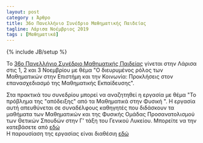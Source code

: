 ```yaml
---
layout: post
category : Άρθρο
title: 36o Πανελλήνιο Συνέδριο Μαθηματικής Παιδείας
tagline: Λάρισα Νοέμβριος 2019
tags : [Μαθηματικά]
---
```

{% include JB/setup %}



To [36o Πανελλήνιο Συνέδριο Μαθηματικής Παιδείας](http://www.hms.gr/?q=node/1566) γίνεται στην Λάρισα στις 1, 2 και 3 Νοεμβρίου
με θέμα "Ο διευρυμένος ρόλος των Μαθηματικών στην Επιστήμη και την Κοινωνία:
Προκλήσεις στον επανασχεδιασμό της Μαθηματικής Εκπαίδευσης".

Στα πρακτικά του συνεδρίου μπορεί να αναζητηθεί η εργασία με θέμα "Το πρόβλημα της "απόδειξης" από τα Μαθηματικά στην Φυσική
". Η εργασία αυτή απευθύνεται σε συναδέλφους καθηγητές που διδάσκουν τα μαθήματα των Μαθηματικών και της Φυσικής Ομάδας Προσανατολισμού των Θετικών Σπουδών στην Γ’ τάξη
του Γενικού Λυκείου. Μπορείτε να την κατεβάσετε από [εδώ](https://drive.google.com/file/d/1rIdjI-3Y0iP-oy0g-aZG9r48se7d3SI3/view?usp=sharing) 	
H παρουσίαση της εργασίας είναι διαθέσιη [εδώ](https://youtu.be/ynHYndjLMaE)